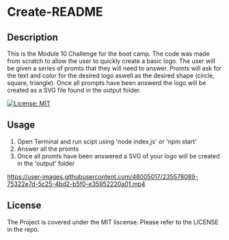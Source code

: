 # Create-README

## Description

This is the Module 10 Challenge for the boot camp. The code was made from scratch to allow the user to quickly create a basic logo. The user will be given a series of promts that they will need to answer. Promts will ask for the text and color for the desired logo aswell as the desired shape (circle, square, triangle). Once all prompts have been answerd the logo will be created as a SVG file found in the output folder.

[![License: MIT](https://img.shields.io/badge/License-MIT-yellow.svg)](https://opensource.org/licenses/MIT)


## Usage

1. Open Terminal and run scipt using 'node index,js' or 'npm start'
2. Answer all the promts 
3. Once all promts have been answered a SVG of your logo will be created in the 'output' folder

https://user-images.githubusercontent.com/48005017/235578089-75322e7d-5c25-4bd2-b5f0-e35952220a01.mp4


## License
 
The Project is covered under the MIT liscense. Please refer to the LICENSE in the repo.
